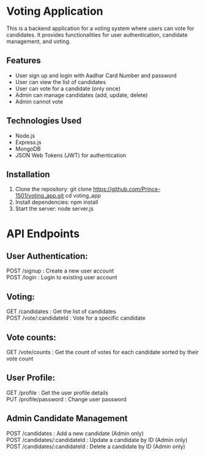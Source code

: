 # Voting Application

This is a backend application for a voting system where users can vote for candidates. It provides functionalities for user authentication, candidate management, and voting.

## Features

- User sign up and login with Aadhar Card Number and password
- User can view the list of candidates
- User can vote for a candidate (only once)
- Admin can manage candidates (add, update, delete)
- Admin cannot vote

## Technologies Used

- Node.js
- Express.js
- MongoDB
- JSON Web Tokens (JWT) for authentication

## Installation

1. Clone the repository:
   git clone https://github.com/Prince-1501/voting_app.git
   cd voting_app
2. Install dependencies:
   npm install
3. Start the server:
    node server.js

# API Endpoints
## User Authentication:
POST /signup : Create a new user account <br>
POST /login : Login to existing user account<br>

## Voting: 
GET  /candidates : Get the list of candidates <br>
POST /vote/:candidateId : Vote for a specific candidate<br>

## Vote counts:
GET /vote/counts :  Get the count of votes for each candidate sorted by their vote count <br>
    
## User Profile:
GET /profile : Get the user profile details <br>
PUT /profile/password : Change user  password <br>

## Admin Candidate Management 
POST /candidates : Add a new candidate (Admin only) <br>
POST /candidates/:candidateId : Update a candidate by ID (Admin only) <br>
POST /candidates/:candidateId : Delete a candidate by ID (Admin only) <br>

